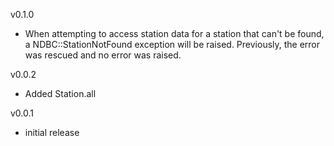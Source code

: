 v0.1.0
- When attempting to access station data for a station that can't be found, a NDBC::StationNotFound exception will be raised. Previously, the error was rescued and no error was raised.

v0.0.2
- Added Station.all

v0.0.1
- initial release 
